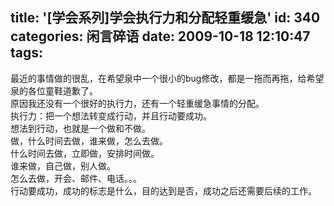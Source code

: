 title: '[学会系列]学会执行力和分配轻重缓急'
id: 340
categories: 闲言碎语
date: 2009-10-18 12:10:47
tags:
---

最近的事情做的很乱，在希望泉中一个很小的bug修改，都是一拖而再拖，给希望泉的各位童鞋道歉了。
</br>原因我还没有一个很好的执行力，还有一个轻重缓急事情的分配。
</br>执行力：把一个想法转变成行动，并且行动要成功。
</br>想法到行动，也就是一个做和不做。
</br>做，什么时间去做，谁来做，怎么去做。
</br>什么时间去做，立即做，安排时间做。
</br>谁来做，自己做，别人做。
</br>怎么去做，开会、邮件、电话。。。
</br>行动要成功，成功的标志是什么，目的达到是否，成功之后还需要后续的工作。
